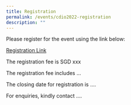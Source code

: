 ```yaml
---
title: Registration
permalink: /events/cdio2022-registration
description: ""
---
```

Please register for the event using the link below:

[Registration Link](https://www.form.gov.sg/#!/621d87480ea7c300125d6a7e)

The registration fee is SGD xxx

The registration fee includes ...

The closing date for registration is ....

For enquiries, kindly contact ....